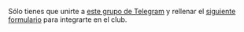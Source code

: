 Sólo tienes que unirte a [este grupo de Telegram]() y rellenar el [siguiente formulario]() para integrarte en el club.
